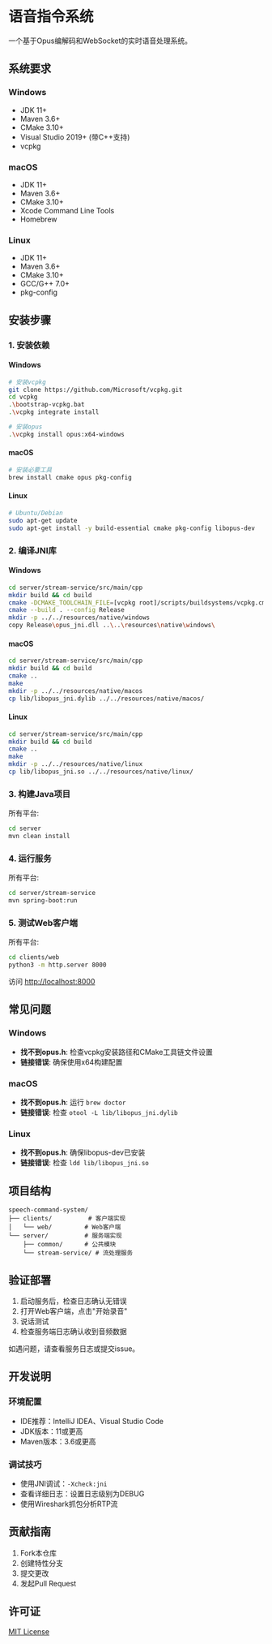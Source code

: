 # 语音指令系统

一个基于Opus编解码和WebSocket的实时语音处理系统。

## 系统要求

### Windows
- JDK 11+
- Maven 3.6+
- CMake 3.10+
- Visual Studio 2019+ (带C++支持)
- vcpkg

### macOS
- JDK 11+
- Maven 3.6+
- CMake 3.10+
- Xcode Command Line Tools
- Homebrew

### Linux
- JDK 11+
- Maven 3.6+
- CMake 3.10+
- GCC/G++ 7.0+
- pkg-config

## 安装步骤

### 1. 安装依赖

#### Windows
```bash
# 安装vcpkg
git clone https://github.com/Microsoft/vcpkg.git
cd vcpkg
.\bootstrap-vcpkg.bat
.\vcpkg integrate install

# 安装opus
.\vcpkg install opus:x64-windows
```

#### macOS
```bash
# 安装必要工具
brew install cmake opus pkg-config
```

#### Linux
```bash
# Ubuntu/Debian
sudo apt-get update
sudo apt-get install -y build-essential cmake pkg-config libopus-dev
```

### 2. 编译JNI库

#### Windows
```bash
cd server/stream-service/src/main/cpp
mkdir build && cd build
cmake -DCMAKE_TOOLCHAIN_FILE=[vcpkg root]/scripts/buildsystems/vcpkg.cmake ..
cmake --build . --config Release
mkdir -p ../../resources/native/windows
copy Release\opus_jni.dll ..\..\resources\native\windows\
```

#### macOS
```bash
cd server/stream-service/src/main/cpp
mkdir build && cd build
cmake ..
make
mkdir -p ../../resources/native/macos
cp lib/libopus_jni.dylib ../../resources/native/macos/
```

#### Linux
```bash
cd server/stream-service/src/main/cpp
mkdir build && cd build
cmake ..
make
mkdir -p ../../resources/native/linux
cp lib/libopus_jni.so ../../resources/native/linux/
```

### 3. 构建Java项目

所有平台:
```bash
cd server
mvn clean install
```

### 4. 运行服务

所有平台:
```bash
cd server/stream-service
mvn spring-boot:run
```

### 5. 测试Web客户端

所有平台:
```bash
cd clients/web
python3 -m http.server 8000
```

访问 [http://localhost:8000](http://localhost:8000)

## 常见问题

### Windows
- **找不到opus.h**: 检查vcpkg安装路径和CMake工具链文件设置
- **链接错误**: 确保使用x64构建配置

### macOS
- **找不到opus.h**: 运行 `brew doctor`
- **链接错误**: 检查 `otool -L lib/libopus_jni.dylib`

### Linux
- **找不到opus.h**: 确保libopus-dev已安装
- **链接错误**: 检查 `ldd lib/libopus_jni.so`

## 项目结构

```
speech-command-system/
├── clients/          # 客户端实现
│   └── web/         # Web客户端
└── server/          # 服务端实现
    ├── common/      # 公共模块
    └── stream-service/ # 流处理服务
```

## 验证部署

1. 启动服务后，检查日志确认无错误
2. 打开Web客户端，点击"开始录音"
3. 说话测试
4. 检查服务端日志确认收到音频数据

如遇问题，请查看服务日志或提交issue。

## 开发说明

### 环境配置
- IDE推荐：IntelliJ IDEA、Visual Studio Code
- JDK版本：11或更高
- Maven版本：3.6或更高

### 调试技巧
- 使用JNI调试：`-Xcheck:jni`
- 查看详细日志：设置日志级别为DEBUG
- 使用Wireshark抓包分析RTP流

## 贡献指南

1. Fork本仓库
2. 创建特性分支
3. 提交更改
4. 发起Pull Request

## 许可证

[MIT License](LICENSE)